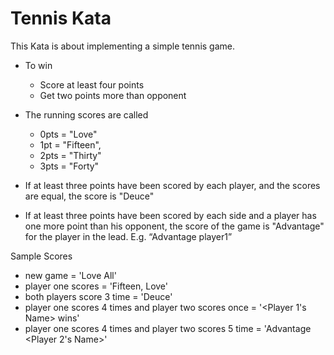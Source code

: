 Tennis Kata
===========

This Kata is about implementing a simple tennis game. 

- To win
    - Score at least four points
    - Get two points more than opponent

- The running scores are called
    - 0pts = "Love"
    - 1pt = "Fifteen",
    - 2pts = "Thirty"
    - 3pts = "Forty"
- If at least three points have been scored by each player, and the scores are equal, the score is "Deuce"
- If at least three points have been scored by each side and a player has one more point than his opponent, the score of the game is "Advantage" for the player in the lead. E.g. “Advantage player1”

Sample Scores

- new game = 'Love All'
- player one scores = 'Fifteen, Love'
- both players score 3 time = 'Deuce'
- player one scores 4 times and player two scores once = '<Player 1's Name> wins'
- player one scores 4 times and player two scores 5 time = 'Advantage <Player 2's Name>'


